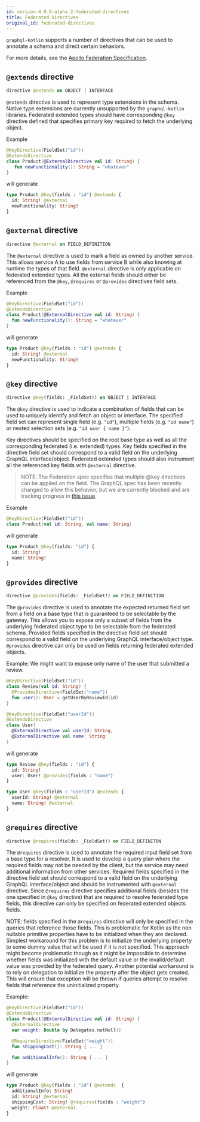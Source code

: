 ```yaml
---
id: version-4.0.0-alpha.2-federated-directives
title: Federated Directives
original_id: federated-directives
---
```

`graphql-kotlin` supports a number of directives that can be used to annotate a schema and direct certain behaviors.

For more details, see the [Apollo Federation Specification](https://www.apollographql.com/docs/apollo-server/federation/federation-spec/).

## `@extends` directive

```graphql
directive @extends on OBJECT | INTERFACE
```

`@extends` directive is used to represent type extensions in the schema. Native type extensions are currently
unsupported by the `graphql-kotlin` libraries. Federated extended types should have corresponding `@key` directive
defined that specifies primary key required to fetch the underlying object.

Example

```kotlin
@KeyDirective(FieldSet("id"))
@ExtendsDirective
class Product(@ExternalDirective val id: String) {
   fun newFunctionality(): String = "whatever"
}
```

will generate

```graphql
type Product @key(fields : "id") @extends {
  id: String! @external
  newFunctionality: String!
}
```

## `@external` directive

```graphql
directive @external on FIELD_DEFINITION
```

The `@external` directive is used to mark a field as owned by another service. This allows service A to use fields from
service B while also knowing at runtime the types of that field. `@external` directive is only applicable on federated
extended types. All the external fields should either be referenced from the `@key`, `@requires` or `@provides`
directives field sets.

Example

```kotlin
@KeyDirective(FieldSet("id"))
@ExtendsDirective
class Product(@ExternalDirective val id: String) {
  fun newFunctionality(): String = "whatever"
}
```

will generate

```graphql
type Product @key(fields : "id") @extends {
  id: String! @external
  newFunctionality: String!
}
```

## `@key` directive

```graphql
directive @key(fields: _FieldSet!) on OBJECT | INTERFACE
```

The `@key` directive is used to indicate a combination of fields that can be used to uniquely identify and fetch an
object or interface. The specified field set can represent single field (e.g. `"id"`), multiple fields (e.g. `"id name"`) or
nested selection sets (e.g. `"id user { name }"`).

Key directives should be specified on the root base type as well as all the corresponding federated (i.e. extended)
types. Key fields specified in the directive field set should correspond to a valid field on the underlying GraphQL
interface/object. Federated extended types should also instrument all the referenced key fields with `@external`
directive.

> NOTE: The Federation spec specifies that multiple @key directives can be applied on the field. The GraphQL spec has been recently changed to allow this behavior,
> but we are currently blocked and are tracking progress in [this issue](https://github.com/ExpediaGroup/graphql-kotlin/issues/590).

Example

```kotlin
@KeyDirective(FieldSet("id"))
class Product(val id: String, val name: String)
```

will generate

```graphql
type Product @key(fields: "id") {
  id: String!
  name: String!
}
```

## `@provides` directive

```graphql
directive @provides(fields: _FieldSet!) on FIELD_DEFINITION
```

The `@provides` directive is used to annotate the expected returned field set from a field on a base type that is
guaranteed to be selectable by the gateway. This allows you to expose only a subset of fields from the underlying
federated object type to be selectable from the federated schema. Provided fields specified in the directive field set
should correspond to a valid field on the underlying GraphQL interface/object type. `@provides` directive can only be
used on fields returning federated extended objects.

Example:
We might want to expose only name of the user that submitted a review.

```kotlin
@KeyDirective(FieldSet("id"))
class Review(val id: String) {
  @ProvidesDirective(FieldSet("name"))
  fun user(): User = getUserByReviewId(id)
}

@KeyDirective(FieldSet("userId"))
@ExtendsDirective
class User(
  @ExternalDirective val userId: String,
  @ExternalDirective val name: String
)
```

will generate

```graphql
type Review @key(fields : "id") {
  id: String!
  user: User! @provides(fields : "name")
}

type User @key(fields : "userId") @extends {
  userId: String! @external
  name: String! @external
}
```

## `@requires` directive

```graphql
directive @requires(fields: _FieldSet!) on FIELD_DEFINITON
```

The `@requires` directive is used to annotate the required input field set from a base type for a resolver. It is used
to develop a query plan where the required fields may not be needed by the client, but the service may need additional
information from other services. Required fields specified in the directive field set should correspond to a valid field
on the underlying GraphQL interface/object and should be instrumented with `@external` directive. Since `@requires`
directive specifies additional fields (besides the one specified in `@key` directive) that are required to resolve
federated type fields, this directive can only be specified on federated extended objects fields.

NOTE: fields specified in the `@requires` directive will only be specified in the queries that reference those fields.
This is problematic for Kotlin as the non nullable primitive properties have to be initialized when they are declared.
Simplest workaround for this problem is to initialize the underlying property to some dummy value that will be used if
it is not specified. This approach might become problematic though as it might be impossible to determine whether fields
was initialized with the default value or the invalid/default value was provided by the federated query. Another
potential workaround is to rely on delegation to initialize the property after the object gets created. This will ensure
that exception will be thrown if queries attempt to resolve fields that reference the uninitialized property.

Example:

```kotlin
@KeyDirective(FieldSet("id"))
@ExtendsDirective
class Product(@ExternalDirective val id: String) {
  @ExternalDirective
  var weight: Double by Delegates.notNull()

  @RequiresDirective(FieldSet("weight"))
  fun shippingCost(): String { ... }

  fun additionalInfo(): String { ... }
}
```

will generate

```graphql
type Product @key(fields : "id") @extends  {
  additionalInfo: String!
  id: String! @external
  shippingCost: String! @requires(fields : "weight")
  weight: Float! @external
}
```
